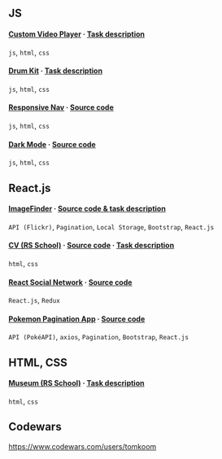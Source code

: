 ## JS

#### [Custom Video Player](https://rolling-scopes-school.github.io/tomkoom-JSFEPRESCHOOL/custom-video-player/) · [Task description](https://github.com/rolling-scopes-school/tasks/blob/master/tasks/js30/js30-4.md)

`js`, `html`, `css`

#### [Drum Kit](https://rolling-scopes-school.github.io/tomkoom-JSFEPRESCHOOL/drum-kit/) · [Task description](https://github.com/rolling-scopes-school/tasks/blob/master/tasks/js30/js30.md)

`js`, `html`, `css`

#### [Responsive Nav](https://responsivenav1.netlify.app/) · [Source code](https://github.com/tomkoom/responsive-nav)

`js`, `html`, `css`

#### [Dark Mode](https://simpledarkmode.netlify.app/) · [Source code](https://github.com/tomkoom/dark-mode)

`js`, `html`, `css`

## React.js

#### [ImageFinder](https://elinext-test.netlify.app/) · [Source code & task description](https://github.com/tomkoom/elinext-test)

`API (Flickr)`, `Pagination`, `Local Storage`, `Bootstrap`, `React.js`

#### [CV (RS School)](https://tomkoom.github.io/rsschool-cv/) · [Source code](https://github.com/tomkoom/rsschool-cv) · [Task description](https://github.com/rolling-scopes-school/tasks/blob/master/tasks/cv/html-css.md)

`html`, `css`

#### [React Social Network](https://reactsocnet.netlify.app/) · [Source code](https://github.com/tomkoom/react-social-network)

`React.js`, `Redux`

#### [Pokemon Pagination App](https://pokemon-pagination-app.netlify.app/) · [Source code](https://github.com/tomkoom/pokemon-pagination-app)

`API (PokéAPI)`, `axios`, `Pagination`, `Bootstrap`, `React.js`

## HTML, CSS

#### [Museum (RS School)](https://rolling-scopes-school.github.io/tomkoom-JSFEPRESCHOOL/museum/) · [Task description](https://github.com/rolling-scopes-school/tasks/blob/master/tasks/museum/museum.md)

`html`, `css`

## Codewars

https://www.codewars.com/users/tomkoom
